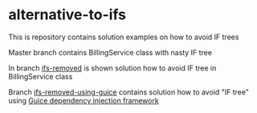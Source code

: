 # alternative-to-ifs
This is repository contains solution examples on how to avoid IF trees

Master branch contains BillingService class with nasty IF tree

In branch [ifs-removed](https://github.com/oganzins/alternative-to-ifs/tree/ifs-removed) is shown solution how to avoid IF tree in BillingService class

Branch [ifs-removed-using-guice](https://github.com/oganzins/alternative-to-ifs/tree/ifs-removed-using-guice) contains solution how to avoid "IF tree" using [Guice dependency injection framework](https://www.google.com)
